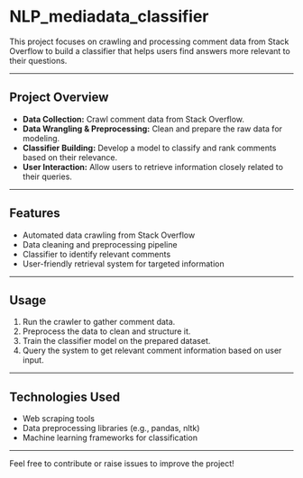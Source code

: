 # NLP_mediadata_classifier

This project focuses on crawling and processing comment data from Stack Overflow to build a classifier that helps users find answers more relevant to their questions.

---

## Project Overview

- **Data Collection:** Crawl comment data from Stack Overflow.  
- **Data Wrangling & Preprocessing:** Clean and prepare the raw data for modeling.  
- **Classifier Building:** Develop a model to classify and rank comments based on their relevance.  
- **User Interaction:** Allow users to retrieve information closely related to their queries.

---

## Features

- Automated data crawling from Stack Overflow  
- Data cleaning and preprocessing pipeline  
- Classifier to identify relevant comments  
- User-friendly retrieval system for targeted information  

---

## Usage

1. Run the crawler to gather comment data.  
2. Preprocess the data to clean and structure it.  
3. Train the classifier model on the prepared dataset.  
4. Query the system to get relevant comment information based on user input.

---

## Technologies Used

- Web scraping tools  
- Data preprocessing libraries (e.g., pandas, nltk)  
- Machine learning frameworks for classification  

---

Feel free to contribute or raise issues to improve the project!
